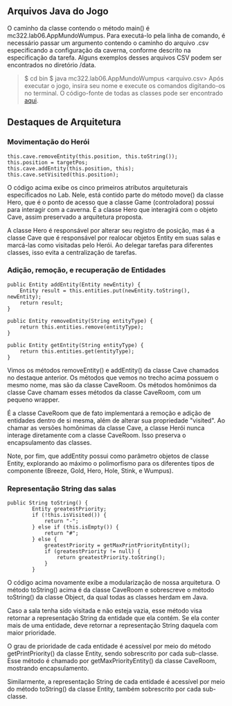 ## Arquivos Java do Jogo

O caminho da classe contendo o método main() é mc322.lab06.AppMundoWumpus. Para executá-lo pela linha de comando, é necessário passar um argumento contendo o caminho do arquivo .csv especificando a configuração da caverna, conforme descrito na especificação da tarefa. Alguns exemplos desses arquivos CSV podem ser encontrados no diretório /data.
> $ cd bin
> $ java mc322.lab06.AppMundoWumpus <arquivo.csv>
Após executar o jogo, insira seu nome e execute os comandos digitando-os no terminal. O código-fonte de todas as classes pode ser encontrado [aqui](src/mc322/lab06).

## Destaques de Arquitetura

### Movimentação do Herói
```
this.cave.removeEntity(this.position, this.toString());
this.position = targetPos;
this.cave.addEntity(this.position, this);
this.cave.setVisited(this.position);
```
O código acima exibe os cinco primeiros atributos arquiteturais especificados no Lab. Nele, está contido parte do método move() da classe Hero, que é o ponto de acesso que a classe Game (controladora) possui para interagir com a caverna. É a classe Hero que interagirá com o objeto Cave, assim preservado a arquitetura proposta.

A classe Hero é responsável por alterar seu registro de posição, mas é a classe Cave que é responsável por realocar objetos Entity em suas salas e marcá-las como visitadas pelo Herói. Ao delegar tarefas para diferentes classes, isso evita a centralização de tarefas.

### Adição, remoção, e recuperação de Entidades
```
public Entity addEntity(Entity newEntity) {
    Entity result = this.entities.put(newEntity.toString(), newEntity);
    return result;
}

public Entity removeEntity(String entityType) {
    return this.entities.remove(entityType);
}

public Entity getEntity(String entityType) {
    return this.entities.get(entityType);
}
```
Vimos os métodos removeEntity() e addEntity() da classe Cave chamados no destaque anterior. Os métodos que vemos no trecho acima possuem o mesmo nome, mas são da classe CaveRoom. Os métodos homônimos da classe Cave chamam esses métodos da classe CaveRoom, com um pequeno wrapper.

É a classe CaveRoom que de fato implementará a remoção e adição de entidades dentro de si mesma, além de alterar sua propriedade "visited". Ao chamar as versões homônimas da classe Cave, a classe Herói nunca interage diretamente com a classe CaveRoom. Isso preserva o encapsulamento das classes.

Note, por fim, que addEntity possui como parâmetro objetos de classe Entity, explorando ao máximo o polimorfismo para os diferentes tipos de componente (Breeze, Gold, Hero, Hole, Stink, e Wumpus).

### Representação String das salas
```
public String toString() {
        Entity greatestPriority;
        if (!this.isVisited()) {
            return "-";
        } else if (this.isEmpty()) {
            return "#";
        } else {
            greatestPriority = getMaxPrintPriorityEntity();
            if (greatestPriority != null) {
                return greatestPriority.toString();
            }
        }
```
O código acima novamente exibe a modularização de nossa arquitetura. O método toString() acima é da classe CaveRoom e sobrescreve o método toString() da classe Object, da qual todas as classes herdam em Java.

Caso a sala tenha sido visitada e não esteja vazia, esse método visa retornar a representação String da entidade que ela contém. Se ela conter mais de uma entidade, deve retornar a representação String daquela com maior prioridade.

O grau de prioridade de cada entidade é acessível por meio do método getPrintPriority() da classe Entity, sendo sobrescrito por cada sub-classe. Esse método é chamado por getMaxPriorityEntity() da classe CaveRoom, mostrando encapsulamento.

Similarmente, a representação String de cada entidade é acessível por meio do método toString() da classe Entity, também sobrescrito por cada sub-classe.